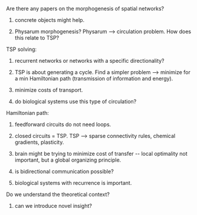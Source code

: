 Are there any papers on the morphogenesis of spatial networks?
1) concrete objects might help.

2) Physarum morphogenesis? Physarum --> circulation problem. How does this relate to TSP?


TSP solving:
1) recurrent networks or networks with a specific directionality?

2) TSP is about generating a cycle. Find a simpler problem --> minimize for a min Hamiltonian path (transmission of information and energy).

3) minimize costs of transport.

4) do biological systems use this type of circulation?


Hamiltonian path:
1) feedforward circuits do not need loops.

2) closed circuits = TSP. TSP --> sparse connectivity rules, chemical gradients, plasticity.

3) brain might be trying to minimize cost of transfer -- local optimality not important, but a global organizing principle.

4) is bidirectional communication possible?

5) biological systems with recurrence is important.


Do we understand the theoretical context?
1) can we introduce novel insight?

